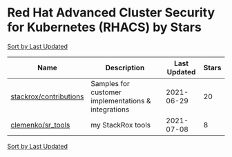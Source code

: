 # Red Hat Advanced Cluster Security for Kubernetes (RHACS) by Stars

[Sort by Last Updated](Red%20Hat%20Advanced%20Cluster%20Security%20for%20Kubernetes%20%28RHACS%29.Last%20Updated.md)

Name | Description | Last Updated | Stars 
--- | --- | --- | --- 
[stackrox/contributions](https://github.com/stackrox/contributions) | Samples for customer implementations & integrations | 2021-06-29 | 20 
[clemenko/sr_tools](https://github.com/clemenko/sr_tools) | my StackRox tools | 2021-07-08 | 8 

[Sort by Last Updated](Red%20Hat%20Advanced%20Cluster%20Security%20for%20Kubernetes%20%28RHACS%29.Last%20Updated.md)